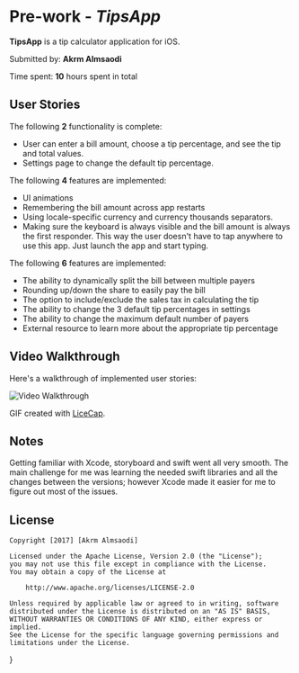 # Pre-work - *TipsApp*

**TipsApp** is a tip calculator application for iOS.

Submitted by: **Akrm Almsaodi**

Time spent: **10** hours spent in total

## User Stories

The following **2** functionality is complete:

- User can enter a bill amount, choose a tip percentage, and see the tip and total values.
- Settings page to change the default tip percentage.

The following **4** features are implemented:
- UI animations
- Remembering the bill amount across app restarts
- Using locale-specific currency and currency thousands separators.
- Making sure the keyboard is always visible and the bill amount is always the first responder. This way the user doesn't have to tap anywhere to use this app. Just launch the app and start typing.

The following **6** features are implemented:

- The ability to dynamically split the bill between multiple payers
- Rounding up/down the share to easily pay the bill
- The option to include/exclude the sales tax in calculating the tip
- The ability to change the 3 default tip percentages in settings
- The ability to change the maximum default number of payers
- External resource to learn more about the appropriate tip percentage

## Video Walkthrough 

Here's a walkthrough of implemented user stories:

<img src='https://media.giphy.com/media/3ohryn5jlyA3ccHWec/giphy.gif' title='Video Walkthrough' width='' alt='Video Walkthrough' />

GIF created with [LiceCap](http://www.cockos.com/licecap/).

## Notes

Getting familiar with Xcode, storyboard and swift went all very smooth. The main challenge for me was learning the needed swift libraries and all the changes between the versions; however Xcode made it easier for me to figure out most of the issues.

## License

    Copyright [2017] [Akrm Almsaodi]

    Licensed under the Apache License, Version 2.0 (the "License");
    you may not use this file except in compliance with the License.
    You may obtain a copy of the License at

        http://www.apache.org/licenses/LICENSE-2.0

    Unless required by applicable law or agreed to in writing, software
    distributed under the License is distributed on an "AS IS" BASIS,
    WITHOUT WARRANTIES OR CONDITIONS OF ANY KIND, either express or implied.
    See the License for the specific language governing permissions and
    limitations under the License.
}
